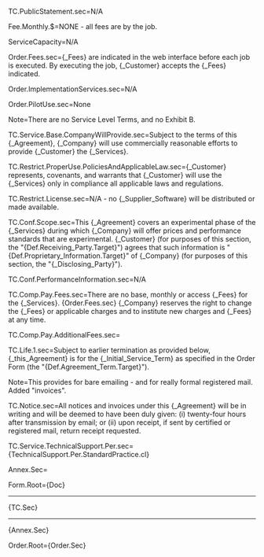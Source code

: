 TC.PublicStatement.sec=N/A

Fee.Monthly.$=NONE - all fees are by the job.

ServiceCapacity=N/A

Order.Fees.sec={_Fees} are indicated in the web interface before each job is executed.  By executing the job, {_Customer} accepts the {_Fees} indicated. 

Order.ImplementationServices.sec=N/A

Order.PilotUse.sec=None

Note=There are no Service Level Terms, and no Exhibit B.

TC.Service.Base.CompanyWillProvide.sec=Subject to the terms of this {_Agreement}, {_Company} will use commercially reasonable efforts to provide {_Customer} the {_Services}.

TC.Restrict.ProperUse.PoliciesAndApplicableLaw.sec={_Customer} represents, covenants, and warrants that {_Customer} will use the {_Services} only in compliance all applicable laws and regulations.

TC.Restrict.License.sec=N/A - no {_Supplier_Software} will be distributed or made available.

TC.Conf.Scope.sec=This {_Agreement} covers an experimental phase of the {_Services} during which {_Company} will offer prices and performance standards that are experimental.  {_Customer} (for purposes of this section, the "{Def.Receiving_Party.Target}") agrees that such information is "{Def.Proprietary_Information.Target}" of {_Company} (for purposes of this section, the "{_Disclosing_Party}").

TC.Conf.PerformanceInformation.sec=N/A

TC.Comp.Pay.Fees.sec=There are no base, monthly or access {_Fees} for the {_Services}.  {Order.Fees.sec} {_Company} reserves the right to change the {_Fees} or applicable charges and to institute new charges and {_Fees} at any time.

TC.Comp.Pay.AdditionalFees.sec=</i>

TC.Life.1.sec=Subject to earlier termination as provided below, {_this_Agreement} is for the {_Initial_Service_Term} as specified in the Order Form (the "{Def.Agreement_Term.Target}").

Note=This provides for bare emailing - and for really formal registered mail.  Added "invoices".

TC.Notice.sec=All notices and invoices under this {_Agreement} will be in writing and will be deemed to have been duly given: (i) twenty-four hours after transmission by email; or (ii) upon receipt, if sent by certified or registered mail, return receipt requested.

TC.Service.TechnicalSupport.Per.sec={TechnicalSupport.Per.StandardPractice.cl}

Annex.Sec=</i>

Form.Root={Doc}<hr>{TC.Sec}<hr>{Annex.Sec}

Order.Root={Order.Sec}


